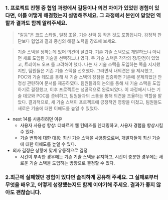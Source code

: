 ### 1. 프로젝트 진행 중 협업 과정에서 갈등이나 의견 차이가 있었던 경험이 있다면, 이를 어떻게 해결했는지 설명해주세요. 그 과정에서 본인이 맡았던 역할과 결과도 함께 알려주세요.

> "갈등"은 코드 스타일, 일정 조율, 기술 선택 등 작은 것도 포함됩니다. 감정적 판단보다 협업과 결과 중심의 해결 노력을 강조해 보세요.

> 기술 스택을 정하는데 있어 의견이 달랐다. 기존 기술 스택으로 개발하느냐 아니면 새로 도입된 기술을 선택하느냐 였다. 두 기술 스택은 각각의 장/단점이 있었고, 트레이드 오프 를 고려해야 했다. 나는 새 기술 스택을 도입하는 쪽을 지지했지만, 팀원들은 기존 기술 스택을 선호했다. 그러면서 내의견은 을 제시했고, POC와 기술 데모를 통해 새 기술 스택의 장점을 입증하면 기존에 문제되었던 안정성 관련하여 문서를 제공하였다. 팀원들과의 논의를 통해 새 기술 스택을 도입하기로 결정했고, 이후 프로젝트는 성공적으로 완료되었다. 이 과정에서 나는 기술 데모와 POC를 준비하고, 팀원들과의 소통을 통해 의견을 조율하는 역할을 맡았다. 결과적으로, 새 기술 스택이 프로젝트에 긍정적인 영향을 미쳤고, 팀원들도 새로운 기술에 대한 이해도를 높일 수 있었다.

- next 14를 사용하려던 이유
	- 사용자 사용성 향상: 더빠르게 웹 컨테츠를 렌더링하고, 사용자 경험을 향상시킬 수 있다.
	- 기술 변화에 대한 대응: 최신 기술 스택을 사용함으로써, 개발자들이 최신 기술에 대한 이해도를 높일 수 있다.
- 의사 결정은 상황에 맞게 유동적으로 결정 
	- 시간이 부족한 경우에는 기존 기술 스택을 유지하고, 시간이 충분한 경우에는 새로운 기술 스택을 도입하는 방향으로 결정할 수 있다.

### 2.최근에 실패했던 경험이 있다면 솔직하게 공유해 주세요. 그 실패로부터 무엇을 배우고, 어떻게 성장했는지도 함께 이야기해 주세요. 결과가 좋지 않아도 괜찮습니다.
